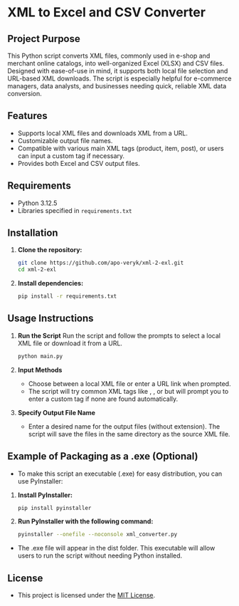 # XML to Excel and CSV Converter

## Project Purpose
This Python script converts XML files, commonly used in e-shop and merchant online catalogs, into well-organized Excel (XLSX) and CSV files. Designed with ease-of-use in mind, it supports both local file selection and URL-based XML downloads. The script is especially helpful for e-commerce managers, data analysts, and businesses needing quick, reliable XML data conversion.

## Features
- Supports local XML files and downloads XML from a URL.
- Customizable output file names.
- Compatible with various main XML tags (product, item, post), or users can input a custom tag if necessary.
- Provides both Excel and CSV output files.

## Requirements
- Python 3.12.5
- Libraries specified in `requirements.txt`

## Installation

1. **Clone the repository:**
   ```bash
   git clone https://github.com/apo-veryk/xml-2-exl.git
   cd xml-2-exl
   ```
2. **Install dependencies:**
   ```bash
   pip install -r requirements.txt
   ```
## Usage Instructions
1. **Run the Script**
   Run the script and follow the prompts to select a local XML file or download it from a URL.
   ```bash
   python main.py
   ```
2. **Input Methods**
   - Choose between a local XML file or enter a URL link when prompted.
   - The script will try common XML tags like <product>, <item>, or <post> but will prompt you to enter a custom tag if none are found automatically.

3. **Specify Output File Name**
   - Enter a desired name for the output files (without extension). The script will save the files in the same directory as the source XML file.

## Example of Packaging as a .exe (Optional)
- To make this script an executable (.exe) for easy distribution, you can use PyInstaller:

1. **Install PyInstaller:**
   ```bash
   pip install pyinstaller
   ```
2. **Run PyInstaller with the following command:**
   ```bash
   pyinstaller --onefile --noconsole xml_converter.py
   ```
- The .exe file will appear in the dist folder. This executable will allow users to run the script without needing Python installed.

## License
- This project is licensed under the [MIT License](https://github.com/apo-veryk/xml-2-exl/blob/main/LICENSE).
